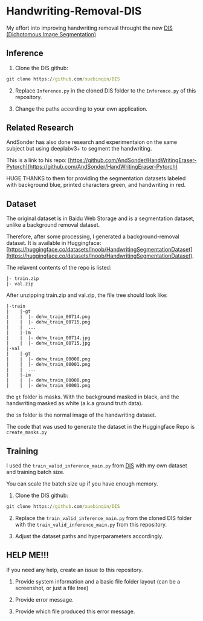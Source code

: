 # Handwriting-Removal-DIS
My effort into improving handwriting removal throught the new [DIS (Dichotomous Image Segmentation)](https://github.com/xuebinqin/DIS)

## Inference

1. Clone the DIS github:

```cmd
git clone https://github.com/xuebinqin/DIS
```

2. Replace ```Inference.py``` in the cloned DIS folder to the ```Inference.py``` of this repository.

3. Change the paths according to your own application.

## Related Research
AndSonder has also done research and experimentaion on the same subject but using deeplabv3+ to segment the handwriting.

This is a link to his repo: [https://github.com/AndSonder/HandWritingEraser-Pytorch](https://github.com/AndSonder/HandWritingEraser-Pytorch)

HUGE THANKS to them for providing the segmentation datasets labeled with background blue, printed characters green, and handwriting in red.

## Dataset
The original dataset is in Baidu Web Storage and is a segmentation dataset, unlike a background removal dataset.

Therefore, after some processing, I generated a background-removal dataset. It is available in Huggingface: [https://huggingface.co/datasets/Inoob/HandwritingSegmentationDataset](https://huggingface.co/datasets/Inoob/HandwritingSegmentationDataset).

The relavent contents of the repo is listed:

```
|- train.zip
|- val.zip
```

After unzipping train.zip and val.zip, the file tree should look like:

```
|-train
|    |-gt
|    |  |- dehw_train_00714.png
|    |  |- dehw_train_00715.png
|    |  ...
|    |-im
|    |  |- dehw_train_00714.jpg
|    |  |- dehw_train_00715.jpg
|-val
|    |-gt
|    |  |- dehw_train_00000.png
|    |  |- dehw_train_00001.png
|    |  ...
|    |-im
|    |  |- dehw_train_00000.png
|    |  |- dehw_train_00001.png
```

the ```gt``` folder is masks. With the background masked in black, and the handwriting masked as white (a.k.a ground truth data).

the ```im``` folder is the normal image of the handwriting dataset.

The code that was used to generate the dataset in the Huggingface Repo is ```create_masks.py```

## Training

I used the ```train_valid_inference_main.py``` from [DIS](https://github.com/xuebinqin/DIS) with my own dataset and training batch size.

You can scale the batch size up if you have enough memory.

1. Clone the DIS github:

```cmd
git clone https://github.com/xuebinqin/DIS
```

2. Replace the ```train_valid_inference_main.py``` from the cloned DIS folder with the ```train_valid_inference_main.py``` from this repository.

3. Adjust the dataset paths and hyperparameters accordingly.


## HELP ME!!!

If you need any help, create an issue to this repository.

1. Provide system information and a basic file folder layout (can be a screenshot, or just a file tree)

2. Provide error message.

3. Provide which file produced this error message.
